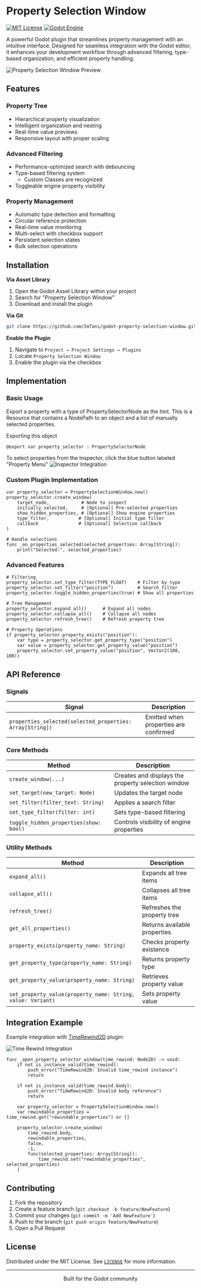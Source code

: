 # Property Selection Window

<div align="center>

![Logo](https://repository-images.githubusercontent.com/877038276/e09cc1b7-e4d1-48bd-b122-930ba0f19fa1)

[![MIT License](https://img.shields.io/badge/License-MIT-blue.svg)](LICENSE)
[![Godot Engine](https://img.shields.io/badge/Godot-v4.2+-blue)](https://godotengine.org/)

A powerful Godot plugin that streamlines property management with an intuitive interface. Designed for seamless integration with the Godot editor, it enhances your development workflow through advanced filtering, type-based organization, and efficient property handling.

</div>

![Property Selection Window Preview](docs/media/window-preview.png)

## Features

### Property Tree
- Hierarchical property visualization
- Intelligent organization and nesting
- Real-time value previews
- Responsive layout with proper scaling

### Advanced Filtering
- Performance-optimized search with debouncing
- Type-based filtering system
  - Custom Classes are recognized
- Toggleable engine property visibility

### Property Management
- Automatic type detection and formatting
- Circular reference protection
- Real-time value monitoring
- Multi-select with checkbox support
- Persistent selection states
- Bulk selection operations

## Installation

**Via Asset Library**
1. Open the Godot Asset Library within your project
2. Search for "Property Selection Window"
3. Download and install the plugin

**Via Git**
```bash
git clone https://github.com/ImTani/godot-property-selection-window.git
```

**Enable the Plugin**
1. Navigate to `Project → Project Settings → Plugins`
2. Locate `Property Selection Window`
3. Enable the plugin via the checkbox

## Implementation

### Basic Usage
Export a property with a type of PropertySelectorNode as the hint.
This is a Resource that contains a NodePath to an object and a list
of manually selected properties.

Exporting this object 
```gdscript
@export var property_selector : PropertySelectorNode
```

To select properties from the Inspector, click the blue button labeled "Property Menu"
![Inspector Integration](docs/media/property-selector-node-inspector.png)

### Custom Plugin Implementation

```gdscript
var property_selector = PropertySelectionWindow.new()
property_selector.create_window(
    target_node,            # Node to inspect
    initially_selected,     # [Optional] Pre-selected properties
    show_hidden_properties, # [Optional] Show engine properties
    type_filter,           # [Optional] Initial type filter
    callback               # [Optional] Selection callback
)

# Handle selections
func _on_properties_selected(selected_properties: Array[String]):
    print("Selected:", selected_properties)
```

### Advanced Features

```gdscript
# Filtering
property_selector.set_type_filter(TYPE_FLOAT)    # Filter by type
property_selector.set_filter("position")         # Search filter
property_selector.toggle_hidden_properties(true) # Show all properties

# Tree Management
property_selector.expand_all()      # Expand all nodes
property_selector.collapse_all()    # Collapse all nodes
property_selector.refresh_tree()    # Refresh property tree

# Property Operations
if property_selector.property_exists("position"):
    var type = property_selector.get_property_type("position")
    var value = property_selector.get_property_value("position")
    property_selector.set_property_value("position", Vector2(100, 100))
```

## API Reference

### Signals

| Signal | Description |
|--------|-------------|
| `properties_selected(selected_properties: Array[String])` | Emitted when properties are confirmed |

### Core Methods

| Method | Description |
|--------|-------------|
| `create_window(...)` | Creates and displays the property selection window |
| `set_target(new_target: Node)` | Updates the target node |
| `set_filter(filter_text: String)` | Applies a search filter |
| `set_type_filter(filter: int)` | Sets type-based filtering |
| `toggle_hidden_properties(show: bool)` | Controls visibility of engine properties |

### Utility Methods

| Method | Description |
|--------|-------------|
| `expand_all()` | Expands all tree items |
| `collapse_all()` | Collapses all tree items |
| `refresh_tree()` | Refreshes the property tree |
| `get_all_properties()` | Returns available properties |
| `property_exists(property_name: String)` | Checks property existence |
| `get_property_type(property_name: String)` | Returns property type |
| `get_property_value(property_name: String)` | Retrieves property value |
| `set_property_value(property_name: String, value: Variant)` | Sets property value |

## Integration Example

Example integration with [TimeRewind2D](https://github.com/imtani/godot-time-rewind-2d/) plugin:

![Time Rewind Integration](docs/media/time-rewind-window.png)

```gdscript
func _open_property_selector_window(time_rewind: Node2D) -> void:
    if not is_instance_valid(time_rewind):
        push_error("TimeRewind2D: Invalid time_rewind instance")
        return
    
    if not is_instance_valid(time_rewind.body):
        push_error("TimeRewind2D: Invalid body reference")
        return

    var property_selector = PropertySelectionWindow.new()
    var rewindable_properties = time_rewind.get("rewindable_properties") or []

    property_selector.create_window(
        time_rewind.body,
        rewindable_properties,
        false,
        -1,
        func(selected_properties: Array[String]):
            time_rewind.set("rewindable_properties", selected_properties)
    )
```

## Contributing

1. Fork the repository
2. Create a feature branch (`git checkout -b feature/NewFeature`)
3. Commit your changes (`git commit -m 'Add NewFeature'`)
4. Push to the branch (`git push origin feature/NewFeature`)
5. Open a Pull Request

## License

Distributed under the MIT License. See [`LICENSE`](LICENSE) for more information.

---

<div align="center">
Built for the Godot community
</div>
